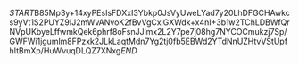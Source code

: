 $START$B85Mp3y+14xyPEsIsFDXxI3Ybkp0JsVyUweLYad7y20LhDFGCHAwkcs9yVt1S2PUYZ9IJ2mWvANvoK2fBvVgCxiGXWdk+x4nI+3b1w2TChLDBWfQrNVpUKbyeLffwmkQek6phrf8oFsnJJlmx2L2Y7pe7j08hg7NYCOCmukzj7Sp/GWFWi1jgumlm8FPzxk2JLkLaqtMdn7Yg2tj0fb5EBWd2YTdNnUZHtvVStUpfhItBmXp/HuWvuqDLQZ7XNxg$END$